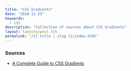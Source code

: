 ```yaml
---
title: "CSS Gradients"
date: "2020-11-23"
keywords:
  - CSS
description: "Collection of sources about CSS Gradients"
layout: layouts/post.njk
permalink: "/{{ title | slug }}/index.html"
---
```


### Sources

* [A Complete Guide to CSS Gradients](https://css-tricks.com/a-complete-guide-to-css-gradients/)
